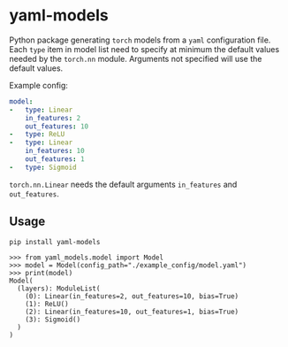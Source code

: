 # yaml-models

Python package generating `torch` models from a `yaml` configuration file.
Each `type` item in model list need to specify at minimum the default values
needed by the `torch.nn` module. Arguments not specified will use the default
values.

Example config:

```yaml
model:
-   type: Linear
    in_features: 2
    out_features: 10
-   type: ReLU
-   type: Linear
    in_features: 10
    out_features: 1
-   type: Sigmoid
```

`torch.nn.Linear` needs the default arguments `in_features` and `out_features`.

## Usage

```consol
pip install yaml-models
```

```pycon
>>> from yaml_models.model import Model
>>> model = Model(config_path="./example_config/model.yaml")
>>> print(model)
Model(
  (layers): ModuleList(
    (0): Linear(in_features=2, out_features=10, bias=True)
    (1): ReLU()
    (2): Linear(in_features=10, out_features=1, bias=True)
    (3): Sigmoid()
  )
)
```
